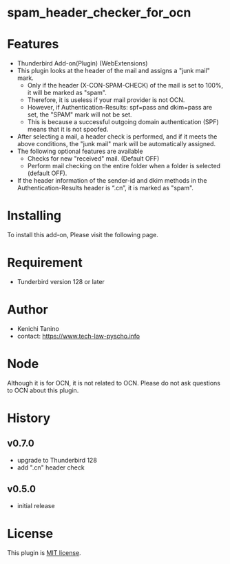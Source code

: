 # spam_header_checker_for_ocn

# Features

- Thunderbird Add-on(Plugin) (WebExtensions)
- This plugin looks at the header of the mail and assigns a "junk mail" mark.
  - Only if the header (X-CON-SPAM-CHECK) of the mail is set to 100%, it will be marked as "spam".
  - Therefore, it is useless if your mail provider is not OCN.
  - However, if Authentication-Results: spf=pass and dkim=pass are set, the "SPAM" mark will not be set.
  - This is because a successful outgoing domain authentication (SPF) means that it is not spoofed.
- After selecting a mail, a header check is performed, and if it meets the above conditions, the "junk mail" mark will be automatically assigned.
- The following optional features are available
  - Checks for new "received" mail. (Default OFF)
  - Perform mail checking on the entire folder when a folder is selected (default OFF).
- If the header information of the sender-id and dkim methods in the Authentication-Results header is “.cn”, it is marked as "spam".

# Installing

To install this add-on, Please visit the following page.

# Requirement

- Tunderbird version 128 or later

# Author

* Kenichi Tanino
* contact: https://www.tech-law-pyscho.info

# Node

Although it is for OCN, it is not related to OCN. Please do not ask questions to OCN about this plugin.

# History

## v0.7.0

- upgrade to Thunderbird 128
- add ".cn" header check

## v0.5.0

- initial release

# License

This plugin is [MIT license](https://en.wikipedia.org/wiki/MIT_License).